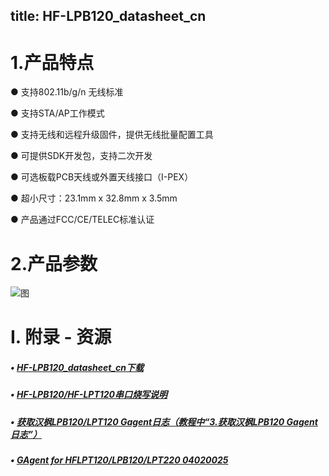 title: HF-LPB120_datasheet_cn
---

# 1.产品特点

●  支持802.11b/g/n 无线标准

●  支持STA/AP工作模式

●  支持无线和远程升级固件，提供无线批量配置工具

●  可提供SDK开发包，支持二次开发

●  可选板载PCB天线或外置天线接口（I-PEX）

●  超小尺寸：23.1mm x 32.8mm x 3.5mm

●  产品通过FCC/CE/TELEC标准认证

# 2.产品参数

![图](http://docs.gizwits.com/assets/zh-cn/module_source/HF/LPB120/1.png)

# I. 附录 - 资源

##### • [HF-LPB120_datasheet_cn下载](http://docs.gizwits.com/assets/pdf/HF-LPB120_User_Manual.zip)

##### • [HF-LPB120/HF-LPT120串口烧写说明](http://docs.gizwits.com/zh-cn/deviceDev/debug/HF-LPT120.html)

##### • [获取汉枫LPB120/LPT120 Gagent日志（教程中“3.获取汉枫LPB120 Gagent日志”）](http://docs.gizwits.com/zh-cn/deviceDev/%E9%80%9A%E8%AE%AF%E6%A8%A1%E7%BB%84%E8%B0%83%E8%AF%95%E6%97%A5%E5%BF%97%E6%8A%93%E5%8F%96%E6%95%99%E7%A8%8B.html)

##### • [GAgent for HFLPT120/LPB120/LPT220 04020025](http://goms-1251025085.cosgz.myqcloud.com/GAgent_00HFB120&00HFT120&00HFT220_04020025_17082110-1503557904310.zip)
